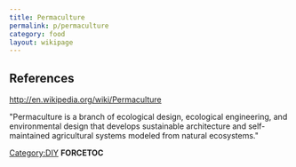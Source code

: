 ```yaml
---
title: Permaculture
permalink: p/permaculture
category: food
layout: wikipage
---
```


References
----------

<http://en.wikipedia.org/wiki/Permaculture>

"Permaculture is a branch of ecological design, ecological engineering, and environmental design that develops sustainable architecture and self-maintained agricultural systems modeled from natural ecosystems."

[Category:DIY](/Category:DIY "wikilink") __FORCETOC__
